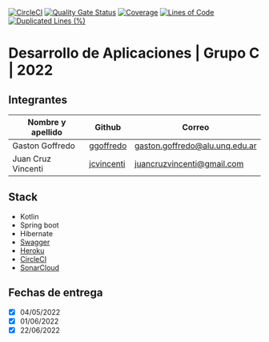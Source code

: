 [![CircleCI](https://circleci.com/gh/jcvincenti/DesApp-Grupo-C-012022/tree/main.svg?style=svg)](https://circleci.com/gh/jcvincenti/DesApp-Grupo-C-012022/tree/main)
[![Quality Gate Status](https://sonarcloud.io/api/project_badges/measure?project=jcvincenti_DesApp-Grupo-C-012022&metric=alert_status)](https://sonarcloud.io/summary/new_code?id=jcvincenti_DesApp-Grupo-C-012022)
[![Coverage](https://sonarcloud.io/api/project_badges/measure?project=jcvincenti_DesApp-Grupo-C-012022&metric=coverage)](https://sonarcloud.io/summary/new_code?id=jcvincenti_DesApp-Grupo-C-012022)
[![Lines of Code](https://sonarcloud.io/api/project_badges/measure?project=jcvincenti_DesApp-Grupo-C-012022&metric=ncloc)](https://sonarcloud.io/summary/new_code?id=jcvincenti_DesApp-Grupo-C-012022)
[![Duplicated Lines (%)](https://sonarcloud.io/api/project_badges/measure?project=jcvincenti_DesApp-Grupo-C-012022&metric=duplicated_lines_density)](https://sonarcloud.io/summary/new_code?id=jcvincenti_DesApp-Grupo-C-012022)
# Desarrollo de Aplicaciones | Grupo C | 2022

## Integrantes

| Nombre y apellido  |                   Github                    |	          Correo            |
| ------------------ | ------------------------------------------- | ------------------------------ |
|  Gaston Goffredo   |  [ggoffredo](https://github.com/ggoffredo)  | gaston.goffredo@alu.unq.edu.ar |
| Juan Cruz Vincenti | [jcvincenti](https://github.com/jcvincenti) |   juancruzvincenti@gmail.com   |

## Stack
- Kotlin
- Spring boot
- Hibernate
- [Swagger](https://desapp-grupo-c-012022.herokuapp.com/swagger)
- [Heroku](https://desapp-grupo-c-012022.herokuapp.com)
- [CircleCI](https://app.circleci.com/pipelines/github/jcvincenti/DesApp-Grupo-C-012022)
- [SonarCloud](https://sonarcloud.io/project/overview?id=jcvincenti_DesApp-Grupo-C-012022)

## Fechas de entrega
- [x] 04/05/2022
- [x] 01/06/2022
- [x] 22/06/2022
